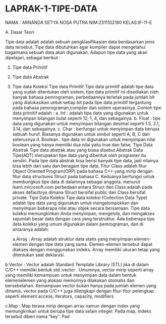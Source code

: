 # LAPRAK-1-TIPE-DATA
NAMA : ARNANDA SETYA NOSA PUTRA
NIM:2311102180
KELAS:IF-11-E


A.	Dasar Teori

Tipe data adalah adalah sebuah pengklasifikasian data berdasarkan jenis data tersebut. Tipe data dibutuhkan agar kompiler dapat mengetahui bagaimana sebuah data akan digunakan. Adapun tipe data yang akan dipelajari, sebagai berikut :
1.	Tipe data Primitif
2.	Tipe data Abstrak
3.	Tipe data Koleksi
Tipe data Primitif
Tipe data primitif adalah tipe data yang sudah ditentukan oleh sistem, tipe data primitif ini disediakan oleh banyak bahasa pemrograman, perbedaannya terletak pada jumlah bit yang dialokasikan untuk setiap bit pada tipe data primitif tergantung pada bahasa pemrograman,compiler dan sistem operasinya. Contoh tipe data primitif adalah :
a.	Int : adalah tipe data yang digunakan untuk menyimpan bilangan bulat seperti 12, 1, 4, dan sebagainya.
b.	Float : tipe data yang digunakan untuk menyimpan bilangan desimal seperti 1.5, 2.1, 3.14, dan sebagainya.
c.	Char : berfungsi untuk menyimpan data berupa sebuah huruf. Biasanya digunakan untuk simbol seperti A, B, C dan seterusnya
d.	Boolean : tipe data ini digunakan untuk menyimpan nilai boolean yang hanya memiliki dua nilai yaitu true dan false.
Tipe Data Abstrak
Tipe data abstrak atau yang biasa disebut Abstrak Data Tipe(ADT) merupakan tipe data yang dibentuk oleh programer itu sendiri. Pada tipe data abstrak bisa berisi banyak tipe data, jadi nilainya bisa lebih dari satu dan beragam tipe data. Fitur Class adalah fitur Object Oriented Program(OPP) pada bahasa C++ yang mirip dengan fitur data structures Struct pada bahasa C. Keduanya	berfungsi	untuk	membungkus	tipe data di dalamnya sebagai anggota. menurut learn.microsoft.com perbedaan antara Struct dan Class adalah pada akses defaultnya dimana Struct bersifat public dan Class bersifat private.
Tipe Data Koleksi
Tipe data koleksi (Collection Data Type) adalah tipe data yang digunakan untuk mengelompokkan dan menyimpan beberapa nilai atau objek secara bersamaan. Tipe data koleksi memungkinkan Anda menyimpan, mengelola, dan mengakses sejumlah besar data dengan cara yang terstruktur. Ada beberapa tipe data koleksi yang umum digunakan dalam pemrograman, dan di antaranya adalah:
 
 	a.Array : Array adalah struktur data statis yang menyimpan elemen-  elemen dengan tipe data yang sama. Elemen-elemen tersebut dapat diakses dengan menggunakan indeks. Array memiliki ukuran tetap yang ditentukan saat deklarasi.

 b.Vector : Vector adalah Standard Template Library (STL) jika di dalam       C/C++ memiliki bentuk std::vector . Umumnya, vector mirip seperti array
yang memiliki kemampuan untuk menyimpan data dalam bentuk elemenelemen yang alokasi memorinya dilakukan otomatis dan bersebelahan.
Kemampuan vector bukan hanya pada jumlah elemen yang dinamis, vector pada C/C++ juga dilengkapi dengan fitur-fitur pelengkap seperti element access, iterators, capacity, modifiers

c.Map : Map terasa mirip dengan array namun dengan index yang  memungkinkan untuk berupa tipe data selain integer. Pada map, indeks tersebut diberi nama “key”. Pad

